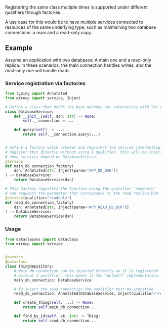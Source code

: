 Registering the same class multiple times is supported under different qualifiers through factories. 

A use case for this would be to have multiple services connected to resources of the same underlying type, 
such as maintaining two database connections: a main and a read-only copy.

## Example

Assume an application with two databases: A main one and a read-only replica. In these scenarios, the main
connection handles writes, and the read-only one will handle reads.

### Service registration via factories

```python title="db_service.py"
from typing import Annotated
from wireup import service, Inject

# Define a class that holds the base methods for interacting with the db.
class DatabaseService:
    def __init__(self, dsn: str) -> None:
        self.__connection = ...

    def query(self) -> ...:
        return self.__connection.query(...)


# Define a factory which creates and registers the service interacting with the main db.
# Register this directly without using a qualifier, this will be injected
# when services depend on DatabaseService.
@service
def main_db_connection_factory(
    dsn: Annotated[str, Inject(param="APP_DB_DSN")]
) -> DatabaseService:
    return DatabaseService(dsn)

# This factory registers the function using the qualifier "readonly"
# and requests the parameter that corresponds to the read replica DSN.
@service(qualifier="readonly")
def read_db_connection_factory(
    dsn: Annotated[str, Inject(param="APP_READ_DB_DSN")]
) -> DatabaseService:
    return DatabaseService(dsn)
```

### Usage

```python title="thing_repository.py"
from dataclasses import dataclass
from wireup import service


@service
@dataclass
class ThingRepository:
    # Main db connection can be injected directly as it is registered
    # without a qualifier, this makes it the "default" implementation.
    main_db_connection: DatabaseService

    # To inject the read connection the qualifier must be specified.
    read_db_connection: Annotated[DatabaseService, Inject(qualifier="readonly")]

    def create_thing(self, ...) -> None:
        return self.main_db_connection...

    def find_by_id(self, pk: int) -> Thing:
        return self.read_db_connection...
```




